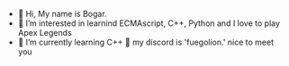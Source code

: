 - 👋 Hi, My name is Bogar.
- 👀 I’m interested in learnind ECMAscript, C++, Python and I love to play Apex Legends 
- 🌱 I’m currently learning C++
👾 my discord is 'fuegolion.' nice to meet you
